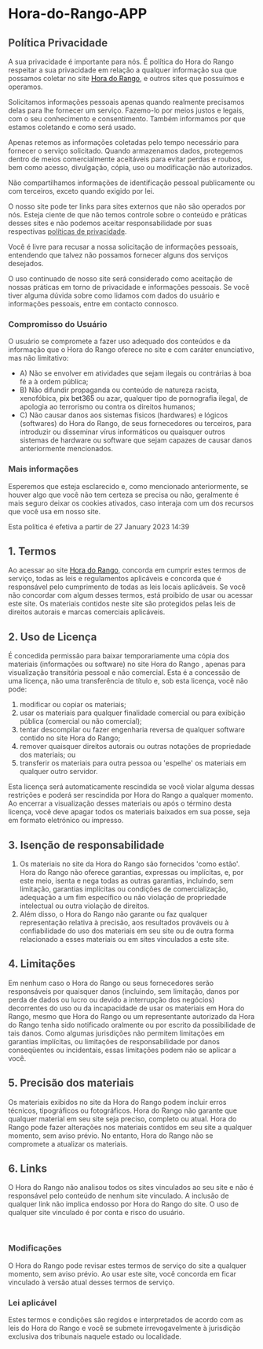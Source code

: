 # Hora-do-Rango-APP
<h2><span style="color: rgb(68, 68, 68);">Política Privacidade</span></h2><p><span style="color: rgb(68, 68, 68);">A sua privacidade é importante para nós. É política do Hora do Rango respeitar a sua privacidade em relação a qualquer informação sua que possamos coletar no site <a href="">Hora do Rango</a>, e outros sites que possuímos e operamos.</span></p><p><span style="color: rgb(68, 68, 68);">Solicitamos informações pessoais apenas quando realmente precisamos delas para lhe fornecer um serviço. Fazemo-lo por meios justos e legais, com o seu conhecimento e consentimento. Também informamos por que estamos coletando e como será usado.</span></p><p><span style="color: rgb(68, 68, 68);">Apenas retemos as informações coletadas pelo tempo necessário para fornecer o serviço solicitado. Quando armazenamos dados, protegemos dentro de meios comercialmente aceitáveis ​​para evitar perdas e roubos, bem como acesso, divulgação, cópia, uso ou modificação não autorizados.</span></p><p><span style="color: rgb(68, 68, 68);">Não compartilhamos informações de identificação pessoal publicamente ou com terceiros, exceto quando exigido por lei.</span></p><p><span style="color: rgb(68, 68, 68);">O nosso site pode ter links para sites externos que não são operados por nós. Esteja ciente de que não temos controle sobre o conteúdo e práticas desses sites e não podemos aceitar responsabilidade por suas respectivas&nbsp;</span><a href="https://politicaprivacidade.com/" rel="noopener noreferrer" target="_blank" style="background-color: transparent; color: rgb(68, 68, 68);">políticas de privacidade</a><span style="color: rgb(68, 68, 68);">.</span></p><p><span style="color: rgb(68, 68, 68);">Você é livre para recusar a nossa solicitação de informações pessoais, entendendo que talvez não possamos fornecer alguns dos serviços desejados.</span></p><p><span style="color: rgb(68, 68, 68);">O uso continuado de nosso site será considerado como aceitação de nossas práticas em torno de privacidade e informações pessoais. Se você tiver alguma dúvida sobre como lidamos com dados do usuário e informações pessoais, entre em contacto connosco.</span></p><p><span style="color: rgb(68, 68, 68);"></span></p><h3><span style="color: rgb(68, 68, 68);">Compromisso do Usuário</span></h3><p><span style="color: rgb(68, 68, 68);">O usuário se compromete a fazer uso adequado dos conteúdos e da informação que o Hora do Rango oferece no site e com caráter enunciativo, mas não limitativo:</span></p><ul><li><span style="color: rgb(68, 68, 68);">A) Não se envolver em atividades que sejam ilegais ou contrárias à boa fé a à ordem pública;</span></li><li><span style="color: rgb(68, 68, 68);">B) Não difundir propaganda ou conteúdo de natureza racista, xenofóbica, </span><span style="color: rgb(33, 37, 41);"><a href='https://apostasonline.guru/bet365-apostas/' style='color:inherit !important; text-decoration: none !important; font-size: inherit !important;'> pix bet365</a></span><span style="color: rgb(68, 68, 68);"> ou azar, qualquer tipo de pornografia ilegal, de apologia ao terrorismo ou contra os direitos humanos;</span></li><li><span style="color: rgb(68, 68, 68);">C) Não causar danos aos sistemas físicos (hardwares) e lógicos (softwares) do Hora do Rango, de seus fornecedores ou terceiros, para introduzir ou disseminar vírus informáticos ou quaisquer outros sistemas de hardware ou software que sejam capazes de causar danos anteriormente mencionados.</span></li></ul><h3><span style="color: rgb(68, 68, 68);">Mais informações</span></h3><p><span style="color: rgb(68, 68, 68);">Esperemos que esteja esclarecido e, como mencionado anteriormente, se houver algo que você não tem certeza se precisa ou não, geralmente é mais seguro deixar os cookies ativados, caso interaja com um dos recursos que você usa em nosso site.</span></p><p><span style="color: rgb(68, 68, 68);">Esta política é efetiva a partir de&nbsp;27 January 2023 14:39</span></p>
<h2><span style="color: rgb(68, 68, 68);">1. Termos</span></h2><p><span style="color: rgb(68, 68, 68);">Ao acessar ao site <a href="">Hora do Rango</a>, concorda em cumprir estes termos de serviço, todas as leis e regulamentos aplicáveis ​​e concorda que é responsável pelo cumprimento de todas as leis locais aplicáveis. Se você não concordar com algum desses termos, está proibido de usar ou acessar este site. Os materiais contidos neste site são protegidos pelas leis de direitos autorais e marcas comerciais aplicáveis.</span></p><h2><span style="color: rgb(68, 68, 68);">2. Uso de Licença</span></h2><p><span style="color: rgb(68, 68, 68);">É concedida permissão para baixar temporariamente uma cópia dos materiais (informações ou software) no site Hora do Rango , apenas para visualização transitória pessoal e não comercial. Esta é a concessão de uma licença, não uma transferência de título e, sob esta licença, você não pode:&nbsp;</span></p><ol><li><span style="color: rgb(68, 68, 68);">modificar ou copiar os materiais;&nbsp;</span></li><li><span style="color: rgb(68, 68, 68);">usar os materiais para qualquer finalidade comercial ou para exibição pública (comercial ou não comercial);&nbsp;</span></li><li><span style="color: rgb(68, 68, 68);">tentar descompilar ou fazer engenharia reversa de qualquer software contido no site Hora do Rango;&nbsp;</span></li><li><span style="color: rgb(68, 68, 68);">remover quaisquer direitos autorais ou outras notações de propriedade dos materiais; ou&nbsp;</span></li><li><span style="color: rgb(68, 68, 68);">transferir os materiais para outra pessoa ou 'espelhe' os materiais em qualquer outro servidor.</span></li></ol><p><span style="color: rgb(68, 68, 68);">Esta licença será automaticamente rescindida se você violar alguma dessas restrições e poderá ser rescindida por Hora do Rango a qualquer momento. Ao encerrar a visualização desses materiais ou após o término desta licença, você deve apagar todos os materiais baixados em sua posse, seja em formato eletrónico ou impresso.</span></p><h2><span style="color: rgb(68, 68, 68);">3. Isenção de responsabilidade</span></h2><ol><li><span style="color: rgb(68, 68, 68);">Os materiais no site da Hora do Rango são fornecidos 'como estão'. Hora do Rango não oferece garantias, expressas ou implícitas, e, por este meio, isenta e nega todas as outras garantias, incluindo, sem limitação, garantias implícitas ou condições de comercialização, adequação a um fim específico ou não violação de propriedade intelectual ou outra violação de direitos.</span></li><li><span style="color: rgb(68, 68, 68);">Além disso, o Hora do Rango não garante ou faz qualquer representação relativa à precisão, aos resultados prováveis ​​ou à confiabilidade do uso dos materiais em seu site ou de outra forma relacionado a esses materiais ou em sites vinculados a este site.</span></li></ol><h2><span style="color: rgb(68, 68, 68);">4. Limitações</span></h2><p><span style="color: rgb(68, 68, 68);">Em nenhum caso o Hora do Rango ou seus fornecedores serão responsáveis ​​por quaisquer danos (incluindo, sem limitação, danos por perda de dados ou lucro ou devido a interrupção dos negócios) decorrentes do uso ou da incapacidade de usar os materiais em Hora do Rango, mesmo que Hora do Rango ou um representante autorizado da Hora do Rango tenha sido notificado oralmente ou por escrito da possibilidade de tais danos. Como algumas jurisdições não permitem limitações em garantias implícitas, ou limitações de responsabilidade por danos conseqüentes ou incidentais, essas limitações podem não se aplicar a você.</span></p><h2><span style="color: rgb(68, 68, 68);">5. Precisão dos materiais</span></h2><p><span style="color: rgb(68, 68, 68);">Os materiais exibidos no site da Hora do Rango podem incluir erros técnicos, tipográficos ou fotográficos. Hora do Rango não garante que qualquer material em seu site seja preciso, completo ou atual. Hora do Rango pode fazer alterações nos materiais contidos em seu site a qualquer momento, sem aviso prévio. No entanto, Hora do Rango não se compromete a atualizar os materiais.</span></p><h2><span style="color: rgb(68, 68, 68);">6. Links</span></h2><p><span style="color: rgb(68, 68, 68);">O Hora do Rango não analisou todos os sites vinculados ao seu site e não é responsável pelo conteúdo de nenhum site vinculado. A inclusão de qualquer link não implica endosso por Hora do Rango do site. O uso de qualquer site vinculado é por conta e risco do usuário.</span></p><p><br></p><h3><span style="color: rgb(68, 68, 68);">Modificações</span></h3><p><span style="color: rgb(68, 68, 68);">O Hora do Rango pode revisar estes termos de serviço do site a qualquer momento, sem aviso prévio. Ao usar este site, você concorda em ficar vinculado à versão atual desses termos de serviço.</span></p><h3><span style="color: rgb(68, 68, 68);">Lei aplicável</span></h3><p><span style="color: rgb(68, 68, 68);">Estes termos e condições são regidos e interpretados de acordo com as leis do Hora do Rango e você se submete irrevogavelmente à jurisdição exclusiva dos tribunais naquele estado ou localidade.</span></p>
